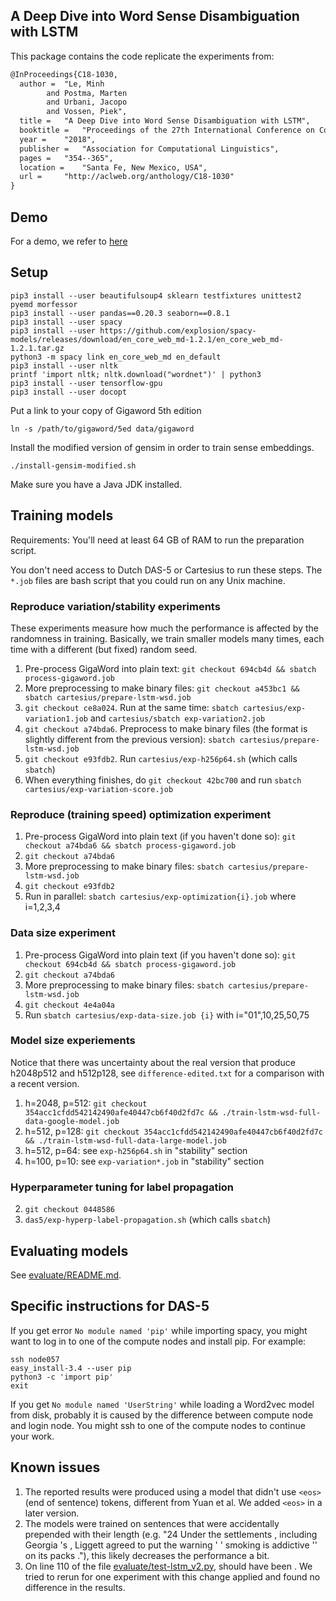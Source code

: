 ## A Deep Dive into Word Sense Disambiguation with LSTM

This package contains the code replicate the experiments from:

```xml
@InProceedings{C18-1030,
  author = 	"Le, Minh
		and Postma, Marten
		and Urbani, Jacopo
		and Vossen, Piek",
  title = 	"A Deep Dive into Word Sense Disambiguation with LSTM",
  booktitle = 	"Proceedings of the 27th International Conference on Computational Linguistics",
  year = 	"2018",
  publisher = 	"Association for Computational Linguistics",
  pages = 	"354--365",
  location = 	"Santa Fe, New Mexico, USA",
  url = 	"http://aclweb.org/anthology/C18-1030"
}
```
## Demo
For a demo, we refer to [here](https://github.com/cltl/LSTM-WSD)


## Setup

    pip3 install --user beautifulsoup4 sklearn testfixtures unittest2 pyemd morfessor
    pip3 install --user pandas==0.20.3 seaborn==0.8.1
    pip3 install --user spacy
    pip3 install --user https://github.com/explosion/spacy-models/releases/download/en_core_web_md-1.2.1/en_core_web_md-1.2.1.tar.gz
    python3 -m spacy link en_core_web_md en_default
    pip3 install --user nltk
    printf 'import nltk; nltk.download("wordnet")' | python3
    pip3 install --user tensorflow-gpu
    pip3 install --user docopt

Put a link to your copy of Gigaword 5th edition

    ln -s /path/to/gigaword/5ed data/gigaword

Install the modified version of gensim in order to train sense embeddings.

    ./install-gensim-modified.sh

Make sure you have a Java JDK installed.

## Training models

Requirements: You'll need at least 64 GB of RAM to run the preparation script.

You don't need access to Dutch DAS-5 or Cartesius to run these steps.
The `*.job` files are bash script that you could run on any Unix machine.

### Reproduce variation/stability experiments

These experiments measure how much the performance is affected by the randomness
in training. Basically, we train smaller models many times, each time with
a different (but fixed) random seed.

1. Pre-process GigaWord into plain text: `git checkout 694cb4d && sbatch process-gigaword.job`
2. More preprocessing to make binary files: `git checkout a453bc1 && sbatch cartesius/prepare-lstm-wsd.job`
0. `git checkout ce8a024`. Run at the same time: `sbatch cartesius/exp-variation1.job` and `cartesius/sbatch exp-variation2.job`
0. `git checkout a74bda6`. Preprocess to make binary files (the format is slightly different from the previous version): `sbatch cartesius/prepare-lstm-wsd.job`
3. `git checkout e93fdb2`. Run `cartesius/exp-h256p64.sh` (which calls `sbatch`)
2. When everything finishes, do `git checkout 42bc700` and run `sbatch cartesius/exp-variation-score.job`

### Reproduce (training speed) optimization experiment

1. Pre-process GigaWord into plain text (if you haven't done so): `git checkout a74bda6 && sbatch process-gigaword.job`
0. `git checkout a74bda6`
2. More preprocessing to make binary files: `sbatch cartesius/prepare-lstm-wsd.job`
3. `git checkout e93fdb2`
4. Run in parallel: `sbatch cartesius/exp-optimization{i}.job` where i=1,2,3,4

### Data size experiment

1. Pre-process GigaWord into plain text (if you haven't done so): `git checkout 694cb4d && sbatch process-gigaword.job`
0. `git checkout a74bda6`
2. More preprocessing to make binary files: `sbatch cartesius/prepare-lstm-wsd.job`
3. `git checkout 4e4a04a`
4. Run `sbatch cartesius/exp-data-size.job {i}` with i="01",10,25,50,75

### Model size experiements

Notice that there was uncertainty about the real version that produce h2048p512
and h512p128, see `difference-edited.txt` for a comparison with a recent version.

1. h=2048, p=512: `git checkout 354acc1cfdd542142490afe40447cb6f40d2fd7c && ./train-lstm-wsd-full-data-google-model.job`
2. h=512, p=128: `git checkout 354acc1cfdd542142490afe40447cb6f40d2fd7c && ./train-lstm-wsd-full-data-large-model.job`
3. h=512, p=64: see `exp-h256p64.sh` in "stability" section
4. h=100, p=10: see `exp-variation*.job` in "stability" section

### Hyperparameter tuning for label propagation

2. `git checkout 0448586`
3. `das5/exp-hyperp-label-propagation.sh` (which calls `sbatch`)

## Evaluating models

See [evaluate/README.md](evaluate/README.md).

## Specific instructions for DAS-5

If you get error `No module named 'pip'` while importing spacy, you might want
to log in to one of the compute nodes and install pip.
For example:

    ssh node057
    easy_install-3.4 --user pip
    python3 -c 'import pip'
    exit

If you get `No module named 'UserString'` while loading a Word2vec model from
disk, probably it is caused by the difference between compute node and login
node. You might ssh to one of the compute nodes to continue your work.

## Known issues

1. The reported results were produced using a model that didn't use `<eos>`
(end of sentence) tokens, different from Yuan et al. We added `<eos>`
in a later version.
2. The models were trained on sentences that were accidentally prepended
with their length (e.g. "24 Under the settlements , including Georgia 's ,
Liggett agreed to put the warning ' ' smoking is addictive '' on its packs ."),
this likely decreases the performance a bit.
3. On line 110 of the file [evaluate/test-lstm_v2.py](https://github.com/cltl/wsd-dynamic-sense-vector/blob/c2ee1d90aa06b4bd854cdf421f3f7f235cb45157/evaluate/test-lstm_v2.py#L110), **<unkn>** should have been **<pad>**. We tried to rerun for one experiment with this change applied and found no difference in the results.
